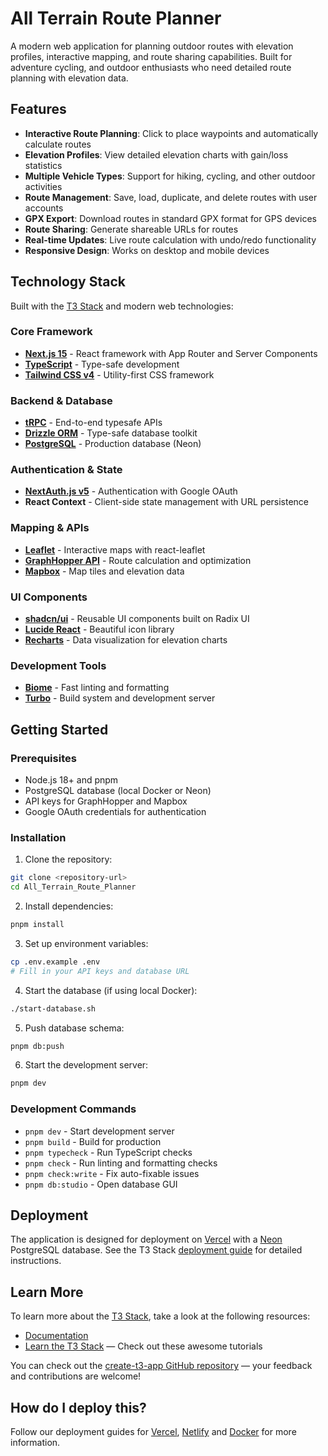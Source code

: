 # All Terrain Route Planner

A modern web application for planning outdoor routes with elevation profiles, interactive mapping, and route sharing capabilities. Built for adventure cycling, and outdoor enthusiasts who need detailed route planning with elevation data.

## Features

- **Interactive Route Planning**: Click to place waypoints and automatically calculate routes
- **Elevation Profiles**: View detailed elevation charts with gain/loss statistics
- **Multiple Vehicle Types**: Support for hiking, cycling, and other outdoor activities
- **Route Management**: Save, load, duplicate, and delete routes with user accounts
- **GPX Export**: Download routes in standard GPX format for GPS devices
- **Route Sharing**: Generate shareable URLs for routes
- **Real-time Updates**: Live route calculation with undo/redo functionality
- **Responsive Design**: Works on desktop and mobile devices

## Technology Stack

Built with the [T3 Stack](https://create.t3.gg/) and modern web technologies:

### Core Framework
- **[Next.js 15](https://nextjs.org)** - React framework with App Router and Server Components
- **[TypeScript](https://www.typescriptlang.org/)** - Type-safe development
- **[Tailwind CSS v4](https://tailwindcss.com)** - Utility-first CSS framework

### Backend & Database
- **[tRPC](https://trpc.io)** - End-to-end typesafe APIs
- **[Drizzle ORM](https://orm.drizzle.team)** - Type-safe database toolkit
- **[PostgreSQL](https://www.postgresql.org/)** - Production database (Neon)

### Authentication & State
- **[NextAuth.js v5](https://next-auth.js.org)** - Authentication with Google OAuth
- **React Context** - Client-side state management with URL persistence

### Mapping & APIs
- **[Leaflet](https://leafletjs.com/)** - Interactive maps with react-leaflet
- **[GraphHopper API](https://www.graphhopper.com/)** - Route calculation and optimization
- **[Mapbox](https://www.mapbox.com/)** - Map tiles and elevation data

### UI Components
- **[shadcn/ui](https://ui.shadcn.com/)** - Reusable UI components built on Radix UI
- **[Lucide React](https://lucide.dev/)** - Beautiful icon library
- **[Recharts](https://recharts.org/)** - Data visualization for elevation charts

### Development Tools
- **[Biome](https://biomejs.dev/)** - Fast linting and formatting
- **[Turbo](https://turbo.build/)** - Build system and development server

## Getting Started

### Prerequisites
- Node.js 18+ and pnpm
- PostgreSQL database (local Docker or Neon)
- API keys for GraphHopper and Mapbox
- Google OAuth credentials for authentication

### Installation

1. Clone the repository:
```bash
git clone <repository-url>
cd All_Terrain_Route_Planner
```

2. Install dependencies:
```bash
pnpm install
```

3. Set up environment variables:
```bash
cp .env.example .env
# Fill in your API keys and database URL
```

4. Start the database (if using local Docker):
```bash
./start-database.sh
```

5. Push database schema:
```bash
pnpm db:push
```

6. Start the development server:
```bash
pnpm dev
```

### Development Commands

- `pnpm dev` - Start development server
- `pnpm build` - Build for production
- `pnpm typecheck` - Run TypeScript checks
- `pnpm check` - Run linting and formatting checks
- `pnpm check:write` - Fix auto-fixable issues
- `pnpm db:studio` - Open database GUI

## Deployment

The application is designed for deployment on [Vercel](https://vercel.com/) with a [Neon](https://neon.tech/) PostgreSQL database. See the T3 Stack [deployment guide](https://create.t3.gg/en/deployment/vercel) for detailed instructions.

## Learn More

To learn more about the [T3 Stack](https://create.t3.gg/), take a look at the following resources:

- [Documentation](https://create.t3.gg/)
- [Learn the T3 Stack](https://create.t3.gg/en/faq#what-learning-resources-are-currently-available) — Check out these awesome tutorials

You can check out the [create-t3-app GitHub repository](https://github.com/t3-oss/create-t3-app) — your feedback and contributions are welcome!

## How do I deploy this?

Follow our deployment guides for [Vercel](https://create.t3.gg/en/deployment/vercel), [Netlify](https://create.t3.gg/en/deployment/netlify) and [Docker](https://create.t3.gg/en/deployment/docker) for more information.
